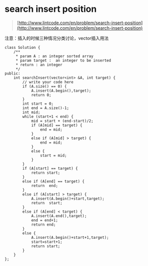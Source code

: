 # search insert position
>  [http://www.lintcode.com/en/problem/search-insert-position](http://www.lintcode.com/en/problem/search-insert-position)


注意：插入的时候三种情况分类讨论，vector插入用法

	class Solution {
	    /**
	     * param A : an integer sorted array
	     * param target :  an integer to be inserted
	     * return : an integer
	     */
	public:
	    int searchInsert(vector<int> &A, int target) {
	        // write your code here
	        if (A.size() == 0) {
	            A.insert(A.begin(),target);
	            return 0;
	        }
	        int start = 0;
	        int end = A.size()-1;
	        int mid;
	        while (start+1 < end) {
	            mid = start + (end-start)/2;
	            if (A[mid] == target) {
	                end = mid;
	            }
	            else if (A[mid] > target) {
	                end = mid;
	            }
	            else {
	                start = mid;
	            }
	        }
	        if (A[start] == target) {
	            return start;
	        }
	        else if (A[end] == target) {
	            return  end;
	        }
	        else if (A[start] > target) {
	            A.insert(A.begin()+start,target);
	            return  start;
	        }
	        else if (A[end] < target) {
	            A.insert(A.end(),target);
	            end = end+1;
	            return end;
	        }
	        else {
	            A.insert(A.begin()+start+1,target);
	            start=start+1;
	            return start;
	        }
	    }
	};
